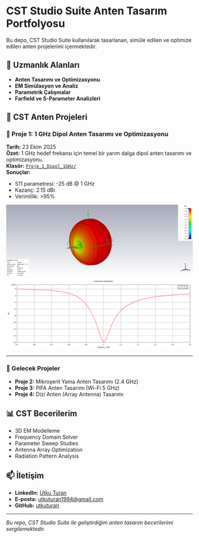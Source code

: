 # CST Studio Suite Anten Tasarım Portfolyosu

Bu depo, CST Studio Suite kullanılarak tasarlanan, simüle edilen ve optimize edilen anten projelerimi içermektedir.

## 🎯 Uzmanlık Alanları
- **Anten Tasarımı ve Optimizasyonu**
- **EM Simülasyon ve Analiz**
- **Parametrik Çalışmalar**
- **Farfield ve S-Parameter Analizleri**

## 📁 CST Anten Projeleri

### 📡 Proje 1: 1 GHz Dipol Anten Tasarımı ve Optimizasyonu
**Tarih:** 23 Ekim 2025  
**Özet:** 1 GHz hedef frekansı için temel bir yarım dalga dipol anten tasarımı ve optimizasyonu.  
**Klasör:** [`Proje_1_Dipol_1GHz/`](Proje_1_Dipol_1GHz)  
**Sonuçlar:** 
- S11 parametresi: -25 dB @ 1 GHz
- Kazanç: 2.15 dBi
- Verimlilik: >95%

![Farfield](Proje_1_Dipol_1GHz/Farfield_final_1GHz_3D.png)
![S11](Proje_1_Dipol_1GHz/S11_final_1GHz.png)

---

### 🚀 Gelecek Projeler
- **Proje 2:** Mikroşerit Yama Anten Tasarımı (2.4 GHz)
- **Proje 3:** PIFA Anten Tasarımı (Wi-Fi 5 GHz)
- **Proje 4:** Dizi Anten (Array Antenna) Tasarımı

## 📊 CST Becerilerim
- 3D EM Modelleme
- Frequency Domain Solver
- Parameter Sweep Studies
- Antenna Array Optimization
- Radiation Pattern Analysis

## 📫 İletişim

- **LinkedIn:** [Utku Turan](https://www.linkedin.com/in/utku-turan/)
- **E-posta:** utkuturan1994@gmail.com
- **GitHub:** [utkuturan](https://github.com/utkuturan)

---

*Bu repo, CST Studio Suite ile geliştirdiğim anten tasarım becerilerimi sergilemektedir.*
